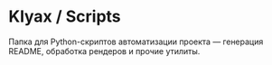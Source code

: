 # Klyax / Scripts

Папка для Python-скриптов автоматизации проекта — генерация README, обработка рендеров и прочие утилиты.